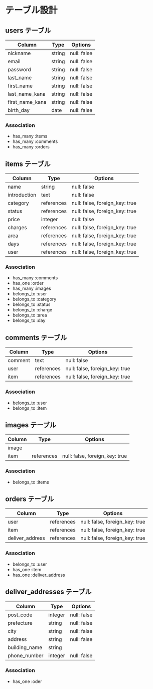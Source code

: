# テーブル設計

## users テーブル

| Column          | Type   | Options     |
| --------------- | ------ | ----------- |
| nickname        | string | null: false |
| email           | string | null: false |
| password        | string | null: false |
| last_name       | string | null: false |
| first_name      | string | null: false |
| last_name_kana  | string | null: false |
| first_name_kana | string | null: false |
| birth_day       | date   | null: false |

### Association

- has_many :items
- has_many :comments
- has_many :orders

## items テーブル

| Column       | Type       | Options                        |
| ------------ | ---------- | ------------------------------ |
| name         | string     | null: false                    |
| introduction | text       | null: false                    |
| category     | references | null: false, foreign_key: true |
| status       | references | null: false, foreign_key: true |
| price        | integer    | null: false                    |
| charges      | references | null: false, foreign_key: true |
| area         | references | null: false, foreign_key: true |
| days         | references | null: false, foreign_key: true |
| user         | references | null: false, foreign_key: true |

### Association

- has_many :comments
- has_one :order
- has_many :images
- belongs_to :user
- belongs_to :category
- belongs_to :status
- belongs_to :charge
- belongs_to :area
- belongs_to :day

## comments テーブル

| Column  | Type       | Options                        |
| ------- | ---------- | ------------------------------ |
| comment | text       | null: false                    |
| user    | references | null: false, foreign_key: true |
| item    | references | null: false, foreign_key: true |

### Association

- belongs_to :user
- belongs_to :item

## images テーブル

| Column | Type       | Options                        |
| ------ | ---------- | ------------------------------ |
| image  |            |                                |
| item   | references | null: false, foreign_key: true |

### Association

- belongs_to :items

## orders テーブル

| Column          | Type       | Options                        |
| --------------- | ---------- | ------------------------------ |
| user            | references | null: false, foreign_key: true |
| item            | references | null: false, foreign_key: true |
| deliver_address | references | null: false, foreign_key: true |

### Association

- belongs_to :user
- has_one :item
- has_one :deliver_address

## deliver_addresses テーブル

| Column        | Type    | Options     |
| ------------- | ------- | ----------- |
| post_code     | integer | null: false |
| prefecture    | string  | null: false |
| city          | string  | null: false |
| address       | string  | null: false |
| building_name | string  |             |
| phone_number  | integer | null: false |

### Association

- has_one :oder